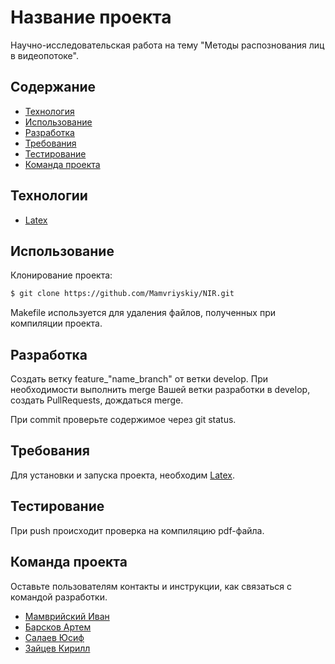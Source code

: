 # Название проекта
Научно-исследовательская работа на тему "Методы распознования лиц в видеопотоке". 

## Содержание
- [Технология](#технологии)
- [Использование](#использование)
- [Разработка](#разработка)
- [Требования](#требования)
- [Тестирование](#тестирование)
- [Команда проекта](#команда-проекта)

## Технологии
- [Latex](https://www.latex-project.org)

## Использование

Клонирование проекта:
```sh
$ git clone https://github.com/Mamvriyskiy/NIR.git
```

Makefile используется для удаления файлов, полученных при компиляции проекта.

## Разработка
Создать ветку feature_"name_branch" от ветки develop. При необходимости выполнить merge Вашей 
ветки разработки в develop, создать PullRequests, дождаться merge.

При commit проверьте содержимое через git status.

## Требования
Для установки и запуска проекта, необходим [Latex](https://www.latex-project.org).

## Тестирование
При push происходит проверка на компиляцию pdf-файла.

## Команда проекта
Оставьте пользователям контакты и инструкции, как связаться с командой разработки.

- [Мамврийский Иван](https://github.com/Mamvriyskiy)
- [Барсков Артем](https://github.com/Skullduggery-sys)
- [Салаев Юсиф](https://github.com/yusifs)
- [Зайцев Кирилл](https://github.com/deadshvt)

